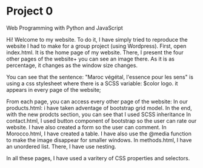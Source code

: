 # Project 0

Web Programming with Python and JavaScript


Hi! Welcome to my website.
To do it, I have simply tried to reproduce the website I had to make for a group project (using Wordpress).
First, open index.html. It is the home page of my website. There, I present the four other pages of the website+ you can see an image there. As it is as percentage, it changes as the window size changes.

You can see that the sentence: "Maroc végétal, l'essence pour les sens" is using a css stylesheet where there is a SCSS variable: $color logo. it appears in every page of the website;

From each page, you can access every other page of the website:
In our products.html: i have taken adventage of bootstrap grid model. In the end, with the new prodcts section, you can see that I used SCSS inheritance
In contact.html, I used button component of bootstrap so the user can rate our website. I have also created a form so the user can comment.
In Morocco.html, I have created a table. I have also use the @media function to make the image disappear for smaller windows.
In methods.html, I have an unordered list. There, I have use nesting.

In all these pages, I have used a varitery of CSS properties and selectors.
